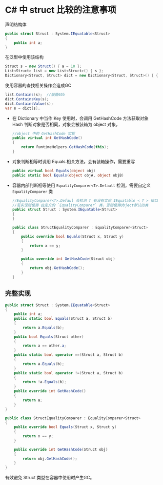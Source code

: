 # C# 中 struct 比较的注意事项

声明结构体

```cs
public struct Struct : System.IEquatable<Struct>
{
    public int a;
}
```

在泛型中使用该结构

```CS
Struct s = new Struct() { a = 10 };
List<Struct> list = new List<Struct>() { s };
Dictionary<Struct, Struct> dict = new Dictionary<Struct, Struct>() { { s, s } 
```

使用容器的查找相关操作会造成GC

```CS
list.Contains(s);  //装箱40b
dict.ContainsKey(s);
dict.ContainsValue(s);
var n = dict[s];
```

* 在 Dictionary 中当作 Key 使用时，会调用 GetHashCode 方法获取对象 Hash 判断对象是否相同，对象会被装箱为 object 对象。

    ```cs
    //object 中的 GetHashCode 实现
    public virtual int GetHashCode()
    {
    	return RuntimeHelpers.GetHashCode(this);
    }
    ```

* 对象判断相等时调用 Equals 相关方法，会有装箱操作，需要重写

    ```cs
    public virtual bool Equals(object obj)
    public static bool Equals(object objA, object objB)
    ```

* 容器内部判断相等使用 `EqualityComparer<T>.Default` 检测，需要自定义 `EqualityComparer` 类

    ```cs
    //EqualityComparer<T>.Defaul 会检测 T 有没有实现 IEquatable < T > 接口
    //若实现则使用 自定义的 `EqualityComparer` 类，否则使用Object默认的类
    public struct Struct : System.IEquatable<Struct>
    {
    }
    
    public class StructEqualityComparer : EqualityComparer<Struct>
    {
        public override bool Equals(Struct x, Struct y)
        {
            return x == y;
        }
    
        public override int GetHashCode(Struct obj)
        {
            return obj.GetHashCode();
        }
    }
    ```

    

## 完整实现

```cs
public struct Struct : System.IEquatable<Struct>
{
    public int a;
    public static bool Equals(Struct a, Struct b) 
    {
        return a.Equals(b);
    }
    public bool Equals(Struct other) 
    { 
        return a == other.a; 
    }
    public static bool operator ==(Struct a, Struct b)
    {
        return a.Equals(b);
    }
    public static bool operator !=(Struct a, Struct b)
    {
        return !a.Equals(b);
    }
    public override int GetHashCode() 
    { 
        return a; 
    }
}

public class StructEqualityComparer : EqualityComparer<Struct>
{
    public override bool Equals(Struct x, Struct y)
    {
        return x == y;
    }

    public override int GetHashCode(Struct obj)
    {
        return obj.GetHashCode();
    }
}
```

有效避免 Struct 类型在容器中使用时产生GC。